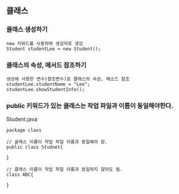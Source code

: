 ## 클래스 

### 클래스 생성하기
```
new 키워드를 사용하여 생성자로 생성
Student studentLee = new Student();
```
### 클래스의 속성, 메서드 참조하기
```
생성에 사용한 변수(참조변수)로 클래스의 속성, 메소드 참조
studentLee.studentName = "Lee";
studentLee.showStudentInfo();
```

### public 키워드가 있는 클래스는 작업 파일과 이름이 동일해야한다.

Student.java
```
package class

// 글래스 이름이 작업 파일 이름과 동일해야 함.
public class Studnet{

}

// 클래스 이름이 작업 파일 이름과 동일하지 않아도 됨.
class ABC{

}
```
